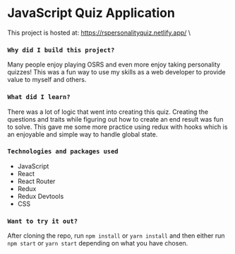 # JavaScript Quiz Application

This project is hosted at: https://rspersonalityquiz.netlify.app/ \

### `Why did I build this project?`

Many people enjoy playing OSRS and even more enjoy taking personality quizzes! This was a fun way to use my skills as a web developer to provide value to myself and others.

### `What did I learn?`

There was a lot of logic that went into creating this quiz. Creating the questions and traits while figuring out how to create an end result was fun to solve. This gave me some more practice using redux with hooks which is an enjoyable and simple way to handle global state.

### `Technologies and packages used`

- JavaScript
- React
- React Router
- Redux
- Redux Devtools
- CSS

### `Want to try it out?`

After cloning the repo, run `npm install` or `yarn install` and then either run `npm start` or `yarn start` depending on what you have chosen.
